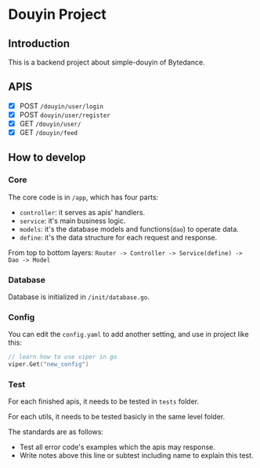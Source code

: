 # Douyin Project

## Introduction

This is a backend project about simple-douyin of Bytedance.

## APIS

- [x] POST `/douyin/user/login`
- [x] POST `douyin/user/register`
- [x] GET `/douyin/user/`
- [x] GET `/douyin/feed`

## How to develop

### Core

The core code is in `/app`, which has four parts:

- `controller`: it serves as apis' handlers.
- `service`: it's main business logic.
- `models`: it's the database models and functions(`dao`) to operate data.
- `define`: it's the data structure for each request and response.

From top to bottom layers: `Router -> Controller -> Service(define) -> Dao -> Model`

### Database

Database is initialized in `/init/database.go`.

### Config

You can edit the `config.yaml` to add another setting, and use in project like this:

```go
// learn how to use viper in go
viper.Get("new_config")
```

### Test

For each finished apis, it needs to be tested in `tests` folder.

For each utils, it needs to be tested basicly in the same level folder.

The standards are as follows:

- Test all error code's examples which the apis may response.
- Write notes above this line or subtest including name to explain this test.
